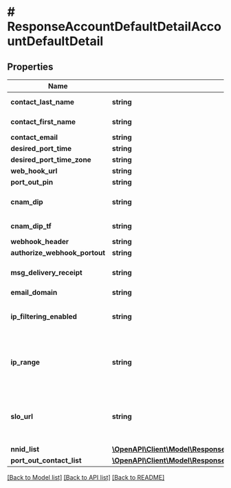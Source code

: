 # # ResponseAccountDefaultDetailAccountDefaultDetail

## Properties

Name | Type | Description | Notes
------------ | ------------- | ------------- | -------------
**contact_last_name** | **string** | Contact Last Name. | [optional]
**contact_first_name** | **string** | Contact First Name. | [optional]
**contact_email** | **string** | Contact Email. | [optional]
**desired_port_time** | **string** | Desired Port Time | [optional]
**desired_port_time_zone** | **string** |  | [optional]
**web_hook_url** | **string** |  | [optional]
**port_out_pin** | **string** |  | [optional]
**cnam_dip** | **string** | Allow customers to view and order cnam dips | [optional]
**cnam_dip_tf** | **string** | Cnam dip flag for Toll Free Numbers | [optional]
**webhook_header** | **string** |  | [optional]
**authorize_webhook_portout** | **string** |  | [optional]
**msg_delivery_receipt** | **string** | Y/N (delivery receipt should be sent or not) | [optional]
**email_domain** | **string** | List Email Domains | [optional]
**ip_filtering_enabled** | **string** | Y/N (ipFilteringEnabled should be sent or not) | [optional]
**ip_range** | **string** | if ipFiltering is enabled, allowed ipRange should be set, otherwise access will be denied | [optional]
**slo_url** | **string** | if SSO enabled, Single Log out URL can be set to redirect customer portal logout to client&#39;s idp | [optional]
**nnid_list** | [**\OpenAPI\Client\Model\ResponseAccountDefaultDetailAccountDefaultDetailNnidList**](ResponseAccountDefaultDetailAccountDefaultDetailNnidList.md) |  | [optional]
**port_out_contact_list** | [**\OpenAPI\Client\Model\ResponseAccountDefaultDetailAccountDefaultDetailPortOutContactList**](ResponseAccountDefaultDetailAccountDefaultDetailPortOutContactList.md) |  | [optional]

[[Back to Model list]](../../README.md#models) [[Back to API list]](../../README.md#endpoints) [[Back to README]](../../README.md)
